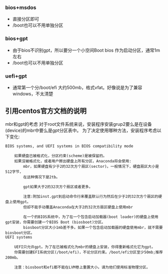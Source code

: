 ### bios+msdos
  * 直接分区即可
  * /boot也可以不用单独分区
### bios+gpt
  * 由于bios不识别gpt，所以要分一个小空间Boot bios 作为启动分区，通常1m左右
  * /boot也可以不用单独分区
### uefi+gpt
  * 通常第一个分/boot/efi 大约500mb，格式vfat。好像说是为了兼容windows，不太清楚

## 引用centos官方文档的说明
  mbr和gpt的考虑
    对于root文件系统来说，安装程序安装grup2要么是在设备(device)的mbr中要么是gpt分区表中。
    为了决定使用哪种方法，安装程序考虑以下变化:
    
    BIOS systems, and UEFI systems in BIOS compatibility mode
    
        如果硬盘已被格式化，分区约束(scheme)是被保留的。
        如果没被格式化，或者用户擦出硬盘上所有分区，Anaconda将会使用:
            mbr，如果硬盘有少于2的32次方个扇区(sector)。一般情况下，硬盘扇区大小是512字节，
            在这种情况下是2tb。
            
            gpt如果大于2的32次方个扇区或者更多。
            
            注意:附加inst.gpt到启动命令行来覆盖默认行为然后在少于2的32次方个扇区的硬盘上使用gpt。
            但却不能手动覆盖Anaconda在大于2的32次方扇区硬盘上使用mbr
            
            在一个的BIOS系统中，为了在一个包含启动加载器(boot loader)的硬盘上使用gpt安装，你需要创建一个BIOS Boot (biosboot)分区。
            biosboot分区大小1mb差不多。如果一个包含启动加载器的硬盘使用mbr，就不需要biosboot分区。
    UEFI systems
    
        UEFI只允许gpt。为了在已被格式化为mbr的硬盘上安装，你得重新格式化它为gpt。
        你需要创建EFI系统分区(/boot/efi)，不论分区约束。/boot/efi分区至少50mb;推荐200mb。
        
        注意：biosboot和efi都不能在LVM卷上重置大小。请为他们使用标准物理分区。
